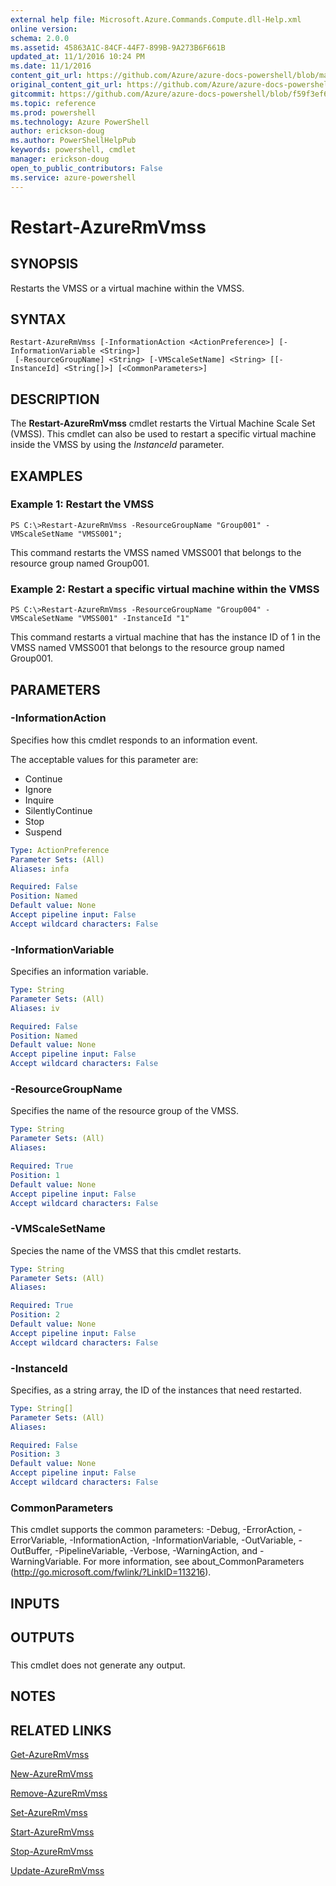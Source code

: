 ```yaml
---
external help file: Microsoft.Azure.Commands.Compute.dll-Help.xml
online version: 
schema: 2.0.0
ms.assetid: 45863A1C-84CF-44F7-899B-9A273B6F661B
updated_at: 11/1/2016 10:24 PM
ms.date: 11/1/2016
content_git_url: https://github.com/Azure/azure-docs-powershell/blob/master/azureps-cmdlets-docs/ResourceManager/AzureRM.Compute/v1.3.4/Restart-AzureRmVmss.md
original_content_git_url: https://github.com/Azure/azure-docs-powershell/blob/master/azureps-cmdlets-docs/ResourceManager/AzureRM.Compute/v1.3.4/Restart-AzureRmVmss.md
gitcommit: https://github.com/Azure/azure-docs-powershell/blob/f59f3ef60bc592383812213e69fd77ba950759ed/azureps-cmdlets-docs/ResourceManager/AzureRM.Compute/v1.3.4/Restart-AzureRmVmss.md
ms.topic: reference
ms.prod: powershell
ms.technology: Azure PowerShell
author: erickson-doug
ms.author: PowerShellHelpPub
keywords: powershell, cmdlet
manager: erickson-doug
open_to_public_contributors: False
ms.service: azure-powershell
---
```


# Restart-AzureRmVmss

## SYNOPSIS
Restarts the VMSS or a virtual machine within the VMSS.

## SYNTAX

```
Restart-AzureRmVmss [-InformationAction <ActionPreference>] [-InformationVariable <String>]
 [-ResourceGroupName] <String> [-VMScaleSetName] <String> [[-InstanceId] <String[]>] [<CommonParameters>]
```

## DESCRIPTION
The **Restart-AzureRmVmss** cmdlet restarts the Virtual Machine Scale Set (VMSS).
This cmdlet can also be used to restart a specific virtual machine inside the VMSS by using the *InstanceId* parameter.

## EXAMPLES

### Example 1: Restart the VMSS
```
PS C:\>Restart-AzureRmVmss -ResourceGroupName "Group001" -VMScaleSetName "VMSS001";
```

This command restarts the VMSS named VMSS001 that belongs to the resource group named Group001.

### Example 2: Restart a specific virtual machine within the VMSS
```
PS C:\>Restart-AzureRmVmss -ResourceGroupName "Group004" -VMScaleSetName "VMSS001" -InstanceId "1"
```

This command restarts a virtual machine that has the instance ID of 1 in the VMSS named VMSS001 that belongs to the resource group named Group001.

## PARAMETERS

### -InformationAction
Specifies how this cmdlet responds to an information event.

The acceptable values for this parameter are:

- Continue
- Ignore
- Inquire
- SilentlyContinue
- Stop
- Suspend

```yaml
Type: ActionPreference
Parameter Sets: (All)
Aliases: infa

Required: False
Position: Named
Default value: None
Accept pipeline input: False
Accept wildcard characters: False
```

### -InformationVariable
Specifies an information variable.

```yaml
Type: String
Parameter Sets: (All)
Aliases: iv

Required: False
Position: Named
Default value: None
Accept pipeline input: False
Accept wildcard characters: False
```

### -ResourceGroupName
Specifies the name of the resource group of the VMSS.

```yaml
Type: String
Parameter Sets: (All)
Aliases: 

Required: True
Position: 1
Default value: None
Accept pipeline input: False
Accept wildcard characters: False
```

### -VMScaleSetName
Species the name of the VMSS that this cmdlet restarts.

```yaml
Type: String
Parameter Sets: (All)
Aliases: 

Required: True
Position: 2
Default value: None
Accept pipeline input: False
Accept wildcard characters: False
```

### -InstanceId
Specifies, as a string array, the ID of the instances that need restarted.

```yaml
Type: String[]
Parameter Sets: (All)
Aliases: 

Required: False
Position: 3
Default value: None
Accept pipeline input: False
Accept wildcard characters: False
```

### CommonParameters
This cmdlet supports the common parameters: -Debug, -ErrorAction, -ErrorVariable, -InformationAction, -InformationVariable, -OutVariable, -OutBuffer, -PipelineVariable, -Verbose, -WarningAction, and -WarningVariable. For more information, see about_CommonParameters (http://go.microsoft.com/fwlink/?LinkID=113216).

## INPUTS

## OUTPUTS

###  
This cmdlet does not generate any output.

## NOTES

## RELATED LINKS

[Get-AzureRmVmss](xref:ResourceManager/AzureRM.Compute/v1.3.4/Get-AzureRmVmss.md)

[New-AzureRmVmss](xref:ResourceManager/AzureRM.Compute/v1.3.4/New-AzureRmVmss.md)

[Remove-AzureRmVmss](xref:ResourceManager/AzureRM.Compute/v1.3.4/Remove-AzureRmVmss.md)

[Set-AzureRmVmss](xref:ResourceManager/AzureRM.Compute/v1.3.4/Set-AzureRmVmss.md)

[Start-AzureRmVmss](xref:ResourceManager/AzureRM.Compute/v1.3.4/Start-AzureRmVmss.md)

[Stop-AzureRmVmss](xref:ResourceManager/AzureRM.Compute/v1.3.4/Stop-AzureRmVmss.md)

[Update-AzureRmVmss](xref:ResourceManager/AzureRM.Compute/v1.3.4/Update-AzureRmVmss.md)


